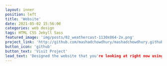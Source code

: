 ```yaml
---
layout: inner
position: left
title: 'Website'
date: 2021-05-02 15:56:00
categories: web design
tags: HTML CSS Jekyll Sass
featured_image: 'img/posts/02_weathercast-1130x864-2x.png'
project_link: 'http://github.com/mashadchowdhury/mashadchowdhury.github.io'
button_icon: 'github'
button_text: 'Visit Project'
lead_text: 'Designed the website that you're looking at right now using Jekyll and Github'
---
```

